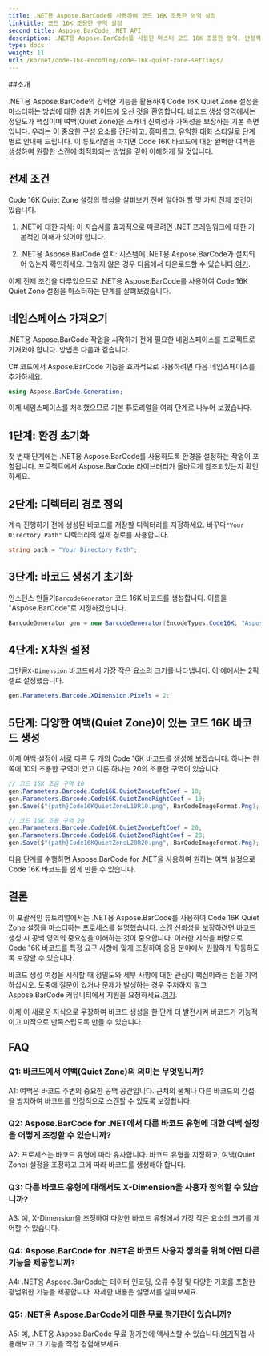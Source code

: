 ```yaml
---
title: .NET용 Aspose.BarCode를 사용하여 코드 16K 조용한 영역 설정
linktitle: 코드 16K 조용한 구역 설정
second_title: Aspose.BarCode .NET API
description: .NET용 Aspose.BarCode를 사용한 마스터 코드 16K 조용한 영역. 안정적인 스캔을 위해 바코드 설정을 사용자 정의하세요.
type: docs
weight: 11
url: /ko/net/code-16k-encoding/code-16k-quiet-zone-settings/
---
```

##소개

.NET용 Aspose.BarCode의 강력한 기능을 활용하여 Code 16K Quiet Zone 설정을 마스터하는 방법에 대한 심층 가이드에 오신 것을 환영합니다. 바코드 생성 영역에서는 정밀도가 핵심이며 여백(Quiet Zone)은 스캐너 신뢰성과 가독성을 보장하는 기본 측면입니다. 우리는 이 중요한 구성 요소를 간단하고, 흥미롭고, 유익한 대화 스타일로 단계별로 안내해 드립니다. 이 튜토리얼을 마치면 Code 16K 바코드에 대한 완벽한 여백을 생성하여 원활한 스캔에 최적화되는 방법을 깊이 이해하게 될 것입니다.

## 전제 조건

Code 16K Quiet Zone 설정의 핵심을 살펴보기 전에 알아야 할 몇 가지 전제 조건이 있습니다.

1. .NET에 대한 지식: 이 자습서를 효과적으로 따르려면 .NET 프레임워크에 대한 기본적인 이해가 있어야 합니다.

2.  .NET용 Aspose.BarCode 설치: 시스템에 .NET용 Aspose.BarCode가 설치되어 있는지 확인하세요. 그렇지 않은 경우 다음에서 다운로드할 수 있습니다.[여기](https://releases.aspose.com/barcode/net/).

이제 전제 조건을 다루었으므로 .NET용 Aspose.BarCode를 사용하여 Code 16K Quiet Zone 설정을 마스터하는 단계를 살펴보겠습니다.

## 네임스페이스 가져오기

.NET용 Aspose.BarCode 작업을 시작하기 전에 필요한 네임스페이스를 프로젝트로 가져와야 합니다. 방법은 다음과 같습니다.

C# 코드에서 Aspose.BarCode 기능을 효과적으로 사용하려면 다음 네임스페이스를 추가하세요.

```csharp
using Aspose.BarCode.Generation;
```

이제 네임스페이스를 처리했으므로 기본 튜토리얼을 여러 단계로 나누어 보겠습니다.

## 1단계: 환경 초기화

첫 번째 단계에는 .NET용 Aspose.BarCode를 사용하도록 환경을 설정하는 작업이 포함됩니다. 프로젝트에서 Aspose.BarCode 라이브러리가 올바르게 참조되었는지 확인하세요.

## 2단계: 디렉터리 경로 정의

 계속 진행하기 전에 생성된 바코드를 저장할 디렉터리를 지정하세요. 바꾸다`"Your Directory Path"` 디렉터리의 실제 경로를 사용합니다.

```csharp
string path = "Your Directory Path";
```

## 3단계: 바코드 생성기 초기화

 인스턴스 만들기`BarcodeGenerator` 코드 16K 바코드를 생성합니다. 이름을 "Aspose.BarCode"로 지정하겠습니다.

```csharp
BarcodeGenerator gen = new BarcodeGenerator(EncodeTypes.Code16K, "Aspose.BarCode");
```

## 4단계: X차원 설정

 그만큼`X-Dimension` 바코드에서 가장 작은 요소의 크기를 나타냅니다. 이 예에서는 2픽셀로 설정했습니다.

```csharp
gen.Parameters.Barcode.XDimension.Pixels = 2;
```

## 5단계: 다양한 여백(Quiet Zone)이 있는 코드 16K 바코드 생성

이제 여백 설정이 서로 다른 두 개의 Code 16K 바코드를 생성해 보겠습니다. 하나는 왼쪽에 10의 조용한 구역이 있고 다른 하나는 20의 조용한 구역이 있습니다.

```csharp
// 코드 16K 조용 구역 10
gen.Parameters.Barcode.Code16K.QuietZoneLeftCoef = 10;
gen.Parameters.Barcode.Code16K.QuietZoneRightCoef = 10;
gen.Save($"{path}Code16KQuietZoneL10R10.png", BarCodeImageFormat.Png);

// 코드 16K 조용 구역 20
gen.Parameters.Barcode.Code16K.QuietZoneLeftCoef = 20;
gen.Parameters.Barcode.Code16K.QuietZoneRightCoef = 20;
gen.Save($"{path}Code16KQuietZoneL20R20.png", BarCodeImageFormat.Png);
```

다음 단계를 수행하면 Aspose.BarCode for .NET을 사용하여 원하는 여백 설정으로 Code 16K 바코드를 쉽게 만들 수 있습니다.

## 결론

이 포괄적인 튜토리얼에서는 .NET용 Aspose.BarCode를 사용하여 Code 16K Quiet Zone 설정을 마스터하는 프로세스를 설명했습니다. 스캔 신뢰성을 보장하려면 바코드 생성 시 공백 영역의 중요성을 이해하는 것이 중요합니다. 이러한 지식을 바탕으로 Code 16K 바코드를 특정 요구 사항에 맞게 조정하여 응용 분야에서 원활하게 작동하도록 보장할 수 있습니다.

 바코드 생성 여정을 시작할 때 정밀도와 세부 사항에 대한 관심이 핵심이라는 점을 기억하십시오. 도중에 질문이 있거나 문제가 발생하는 경우 주저하지 말고 Aspose.BarCode 커뮤니티에서 지원을 요청하세요.[여기](https://forum.aspose.com/c/barcode/13).

이제 이 새로운 지식으로 무장하여 바코드 생성을 한 단계 더 발전시켜 바코드가 기능적이고 미적으로 만족스럽도록 만들 수 있습니다.

## FAQ

### Q1: 바코드에서 여백(Quiet Zone)의 의미는 무엇입니까?
   
A1: 여백은 바코드 주변의 중요한 공백 공간입니다. 근처의 물체나 다른 바코드의 간섭을 방지하여 바코드를 안정적으로 스캔할 수 있도록 보장합니다.

### Q2: Aspose.BarCode for .NET에서 다른 바코드 유형에 대한 여백 설정을 어떻게 조정할 수 있습니까?

A2: 프로세스는 바코드 유형에 따라 유사합니다. 바코드 유형을 지정하고, 여백(Quiet Zone) 설정을 조정하고 그에 따라 바코드를 생성해야 합니다.

### Q3: 다른 바코드 유형에 대해서도 X-Dimension을 사용자 정의할 수 있습니까?

A3: 예, X-Dimension을 조정하여 다양한 바코드 유형에서 가장 작은 요소의 크기를 제어할 수 있습니다.

### Q4: Aspose.BarCode for .NET은 바코드 사용자 정의를 위해 어떤 다른 기능을 제공합니까?

A4: .NET용 Aspose.BarCode는 데이터 인코딩, 오류 수정 및 다양한 기호를 포함한 광범위한 기능을 제공합니다. 자세한 내용은 설명서를 살펴보세요.

### Q5: .NET용 Aspose.BarCode에 대한 무료 평가판이 있습니까?

 A5: 예, .NET용 Aspose.BarCode 무료 평가판에 액세스할 수 있습니다.[여기](https://releases.aspose.com/)직접 사용해보고 그 기능을 직접 경험해보세요.
